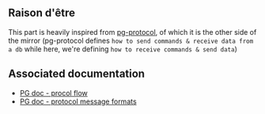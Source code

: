 ## Raison d'être

This part is heavily inspired from [pg-protocol](https://github.com/brianc/node-postgres/blob/master/packages/pg-protocol), of which it is the other side of the mirror (pg-protocol defines `how to send commands & receive data from a db` while here, we're defining `how to receive commands & send data`)

## Associated documentation

- [PG doc - procol flow](https://www.postgresql.org/docs/9.1/protocol-flow.html)
- [PG doc - protocol message formats](https://www.postgresql.org/docs/9.1/protocol-message-formats.html)
